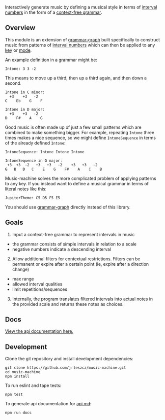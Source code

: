 Interactively generate music by defining a musical style in terms of [interval numbers](https://en.wikipedia.org/wiki/Interval_(music)#Number) in the form of a [context-free grammar](https://en.wikipedia.org/wiki/Context-free_grammar).

## Overview

This module is an extension of [grammar-graph](https://www.npmjs.com/package/grammar-graph) built specifically to construct music from patterns of [interval numbers](https://en.wikipedia.org/wiki/Interval_(music)#Number) which can then be applied to any [key](https://en.wikipedia.org/wiki/Key_(music)) or [mode](https://en.wikipedia.org/wiki/Mode_(music)#Modern).

An example definition in a grammar might be:
```
Intone: 3 3 -2

```
This means to move up a third, then up a third again, and then down a second.

```
Intone in C minor:
  +3    +3   -2
C    Eb    G    F

Intone in D major:
  +3    +3   -2
D    F#    A    G
```

Good music is often made up of just a few small patterns which are combined to make something bigger. For example, repeating `Intone` three times makes a nice sequence, so we might define `IntoneSequence` in terms of the already defined `Intone`:
```
IntoneSequence: Intone Intone Intone

IntoneSequence in G major:
 +3  +3  -2   +3   +3   -2    +3   +3   -2
G   B   D   C    E    G    F#    A    C    B
```

Music-machine solves the more complicated problem of applying patterns to any key. If you instead want to define a musical grammar in terms of literal notes like this:
```
JupiterTheme: C5 D5 F5 E5
```
You should use [grammar-graph](https://www.npmjs.com/package/grammar-graph) directly instead of this library.


## Goals

1. Input a context-free grammar to represent intervals in music
  - the grammar consists of simple intervals in relation to a scale
  - negative numbers indicate a descending interval

2. Allow additional filters for contextual restrictions. Filters can be permanent or expire after a certain point (ie, expire after a direction change)
  - max range
  - allowed interval qualities
  - limit repetitions/sequences

3. Internally, the program translates filtered intervals into actual notes in the provided scale and returns these notes as choices.

## Docs
[View the api documentation here.](api.md)

## Development

Clone the git repository and install development dependencies:
```
git clone https://github.com/jrleszcz/music-machine.git
cd music-machine
npm install
```

To run eslint and tape tests:
```
npm test
```

To generate api documentation for [api.md](api.md):
```
npm run docs
```